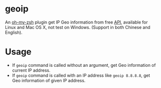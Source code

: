 # geoip

An [oh-my-zsh](http://ohmyz.sh/) plugin get IP Geo information from free [API](http://ip-api.com/), available for Linux and Mac OS X, not test on Windows. (Support in both Chinese and English).

# Usage
- If `geoip` command is called without an argument, get Geo information of current IP address.
- If `geoip` command is called with an IP address like `geoip 8.8.8.8`, get Geo information of given IP address.


